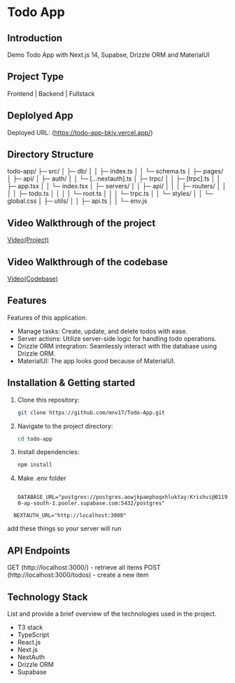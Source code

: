 # Todo App

## Introduction
Demo Todo App with Next.js 14, Supabse, Drizzle ORM and MaterialUI

## Project Type
Frontend | Backend | Fullstack

## Deplolyed App
Deployed URL: (https://todo-app-bkjy.vercel.app/)

## Directory Structure
todo-app/
├─ src/
│  ├─ db/
│  │  ├─ index.ts
│  │  └─ schema.ts
│  ├─ pages/
│  ├─ api/
│  ├─ auth/
│  │  └─ [...nextauth].ts
│  ├─ trpc/
│  │  ├─ [trpc].ts
│  │  ├─ app.tsx
│  │  └─ index.tsx
│  ├─ servers/
│  │  ├─ api/
│  │  │  ├─ routers/
│  │  │  │  ├─ todo.ts
│  │  │  │  └─ root.ts
│  │  │  └─ trpc.ts
│  │  └─ styles/
│  │     └─ global.css
│  ├─ utils/
│  │  ├─ api.ts
│  │  └─ env.js

## Video Walkthrough of the project
[Video(Project)](https://drive.google.com/file/d/1-Kl-5CzWCvuk4AicP83W8SFd6bwMMmHW/view?usp=sharing)

## Video Walkthrough of the codebase
[Video(Codebase)](https://drive.google.com/file/d/1tmfaPcPCHb0trl0vOa75egw1tWBz2SuQ/view?usp=sharing)

## Features
Features of this application.

- Manage tasks: Create, update, and delete todos with ease.
- Server actions: Utilize server-side logic for handling todo operations.
- Drizzle ORM integration: Seamlessly interact with the database using Drizzle ORM.
- MaterialUI: The app looks good because of MaterialUI.


## Installation & Getting started
1. Clone this repository:

   ```bash
   git clone https://github.com/mnv17/Todo-App.git
   ```

2. Navigate to the project directory:

   ```bash
   cd todo-app
   ```

3. Install dependencies:
   ```bash
   npm install
   ```

4. Make .env folder
   ```
    DATABASE_URL="postgres://postgres.aowjkpaephoqxhluktay:Krishvi@0119@aws-0-ap-south-1.pooler.supabase.com:5432/postgres"
   ```
  ```
    NEXTAUTH_URL="http://localhost:3000"
  ```
  add these things so your server will run 




## API Endpoints

GET (http://localhost:3000/) - retrieve all items
POST (http://localhost:3000/todos) - create a new item


## Technology Stack
List and provide a brief overview of the technologies used in the project.

- T3 stack
- TypeScript
- React.js
- Next.js
- NextAuth
- Drizzle ORM
- Supabase
